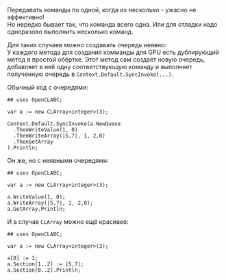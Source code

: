 ﻿


Передавать команды по одной, когда их несколько - ужасно не эффективно!\
Но нередко бывает так, что команда всего одна. Или для отладки надо одноразово выполнить несколько команд.

Для таких случаев можно создавать очередь неявно:\
У каждого метода для создания комманды для GPU есть дублирующий метод в простой обёртке. Этот метод сам создаёт
новую очередь, добавляет в неё одну соответствующую команду и выполняет полученную очередь в `Context.Default.SyncInvoke(...)`.

Обычный код с очередями:
```
## uses OpenCLABC;

var a := new CLArray<integer>(3);

Context.Default.SyncInvoke(a.NewQueue
  .ThenWriteValue(1, 0)
  .ThenWriteArray(|5,7|, 1, 2,0)
  .ThenGetArray
).Println;
```
Он же, но с неявными очередями:
```
## uses OpenCLABC;

var a := new CLArray<integer>(3);

a.WriteValue(1, 0);
a.WriteArray(|5,7|, 1, 2,0);
a.GetArray.Println;
```
И в случае `CLArray` можно ещё красивее:
```
## uses OpenCLABC;

var a := new CLArray<integer>(3);

a[0] := 1;
a.Section[1..2] := |5,7|;
a.Section[0..2].Println;
```


